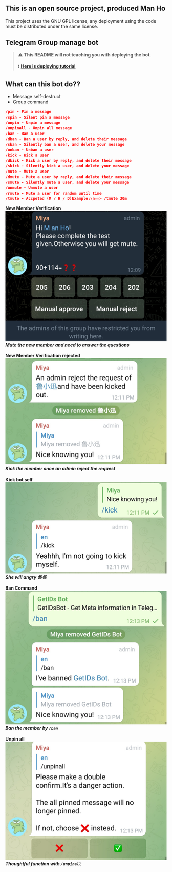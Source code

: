 ## This is an open source project, produced Man Ho
This project uses the GNU GPL license, any deployment using the code must be distributed under the same license.
## Telegram Group manage bot
> :warning: **This README will not teaching you with deploying the bot**.<br><br>
> :heavy_exclamation_mark: **[Here is deploying tutorial](https://github.com/manho30/Telegram-Pm-Bot/blob/main/README.md)**

## What can this bot do??
- Message self-destruct
- Group command
```Json
/pin - Pin a message 
/spin - Silent pin a message
/unpin - Unpin a message 
/unpinall - Unpin all message
/ban - Ban a user
/dban - Ban a user by reply, and delete their message
/sban - Silently ban a user, and delete your message
/unban - Unban a user
/kick - Kick a user
/dkick - Kick a user by reply, and delete their message
/skick - Silently kick a user, and delete your message
/mute - Mute a user
/dmute - Mute a user by reply, and delete their message
/smute - Silently mute a user, and delete your message
/unmute - Unmute a user
/rmute - Mute a user for random until time
/tmute - Accpeted (M / H / D)Example:\n==> /tmute 30m
```

**New Member Verification**
![This is an image](others/NewChatmemberVerify.jpg) 
***Mute the new member and need to answer the questions***<br><br>
**New Member Verification rejected**
![This is an image](others/newChatMemberVerifyReject.jpg) 
***Kick the member once an admin reject the request***<br><br>
**Kick bot self**
![This is an image](others/kickMyself.jpg) 
***She will angry 😡😡***<br><br>
**Ban Command**
![This is an image](others/Screenshot_20211214_121308_org.telegram.messenger_edit_121306503275238.jpg) 
***Ban the member by `/ban`*** <br><br>
**Unpin all**
![This is an image](others/unpinAll.jpg) 
***Thoughtful function with `/unpinall`***<br><br>
